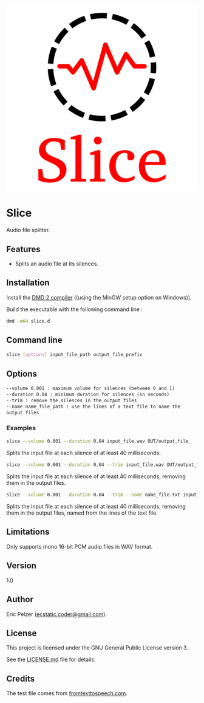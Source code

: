 ![](https://github.com/senselogic/SLICE/blob/master/LOGO/slice.png)

# Slice

Audio file splitter.

## Features

* Splits an audio file at its silences.

## Installation

Install the [DMD 2 compiler](https://dlang.org/download.html) ((using the MinGW setup option on Windows)).

Build the executable with the following command line :

```bash
dmd -m64 slice.d
```

## Command line

```bash
slice [options] input_file_path output_file_prefix
```

## Options

```
--volume 0.001 : maximum volume for silences (between 0 and 1)
--duration 0.04 : minimum duration for silences (in seconds)
--trim : remove the silences in the output files
--name name_file_path : use the lines of a text file to name the output files
```

### Examples

```bash
slice --volume 0.001 --duration 0.04 input_file.wav OUT/output_file_
```

Splits the input file at each silence of at least 40 milliseconds.

```bash
slice --volume 0.001 --duration 0.04 --trim input_file.wav OUT/output_file_
```

Splits the input file at each silence of at least 40 milliseconds, removing them in the output files.

```bash
slice --volume 0.001 --duration 0.04 --trim --name name_file.txt input_file.wav OUT/output_file_
```

Splits the input file at each silence of at least 40 milliseconds, removing them in the output files, named from the lines of the text file.

## Limitations

Only supports mono 16-bit PCM audio files in WAV format.

## Version

1.0

## Author

Eric Pelzer (ecstatic.coder@gmail.com).

## License

This project is licensed under the GNU General Public License version 3.

See the [LICENSE.md](LICENSE.md) file for details.

## Credits

The test file comes from [fromtexttospeech.com](http://www.fromtexttospeech.com).


